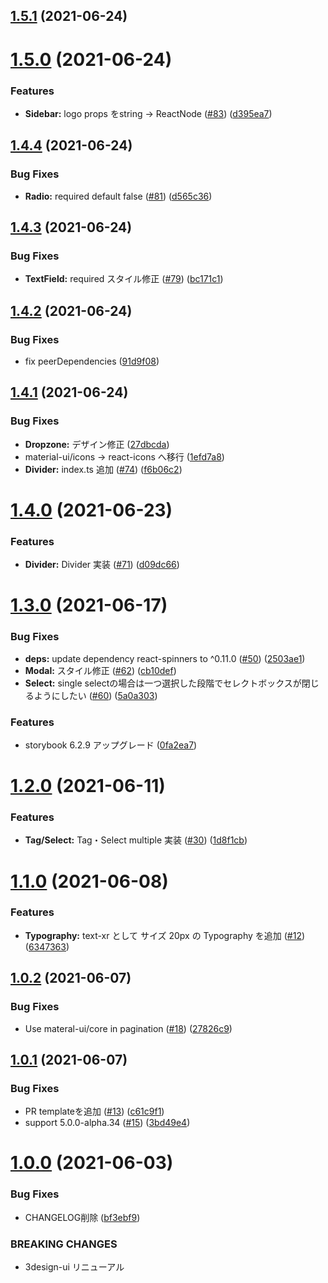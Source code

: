 ## [1.5.1](https://github.com/3-shake/3design-ui/compare/v1.5.0...v1.5.1) (2021-06-24)



# [1.5.0](https://github.com/3-shake/3design-ui/compare/v1.4.4...v1.5.0) (2021-06-24)


### Features

* **Sidebar:** logo props をstring -> ReactNode ([#83](https://github.com/3-shake/3design-ui/issues/83)) ([d395ea7](https://github.com/3-shake/3design-ui/commit/d395ea751bc8e14c6ef73855be82635022631c36))



## [1.4.4](https://github.com/3-shake/3design-ui/compare/v1.4.3...v1.4.4) (2021-06-24)


### Bug Fixes

* **Radio:** required default false ([#81](https://github.com/3-shake/3design-ui/issues/81)) ([d565c36](https://github.com/3-shake/3design-ui/commit/d565c36bc774b7494b8372e63f5884891711e44c))



## [1.4.3](https://github.com/3-shake/3design-ui/compare/v1.4.2...v1.4.3) (2021-06-24)


### Bug Fixes

* **TextField:** required スタイル修正 ([#79](https://github.com/3-shake/3design-ui/issues/79)) ([bc171c1](https://github.com/3-shake/3design-ui/commit/bc171c1fa9924366bd314bc4cc606f1455e20b1a))



## [1.4.2](https://github.com/3-shake/3design-ui/compare/v1.4.0...v1.4.2) (2021-06-24)


### Bug Fixes

* fix peerDependencies ([91d9f08](https://github.com/3-shake/3design-ui/commit/91d9f0842c447541bb1f0ec954c2b79a46f0a43f))



## [1.4.1](https://github.com/3-shake/3design-ui/compare/v1.4.0...v1.4.1) (2021-06-24)


### Bug Fixes

* **Dropzone:** デザイン修正 ([27dbcda](https://github.com/3-shake/3design-ui/commit/27dbcda599e2457c023be96c3af6a3b2fabd7565))
* material-ui/icons -> react-icons へ移行 ([1efd7a8](https://github.com/3-shake/3design-ui/commit/1efd7a8088b93cc6071afc98854158dc8dc1ba09))
* **Divider:** index.ts 追加 ([#74](https://github.com/3-shake/3design-ui/issues/74)) ([f6b06c2](https://github.com/3-shake/3design-ui/commit/f6b06c2fb7ca098b9739415697e9f3d4a260ead6))



# [1.4.0](https://github.com/3-shake/3design-ui/compare/v1.3.0...v1.4.0) (2021-06-23)


### Features

* **Divider:** Divider 実装 ([#71](https://github.com/3-shake/3design-ui/issues/71)) ([d09dc66](https://github.com/3-shake/3design-ui/commit/d09dc665eac17095a9823470214083040eae41c6))



# [1.3.0](https://github.com/3-shake/3design-ui/compare/v1.2.0...v1.3.0) (2021-06-17)


### Bug Fixes

* **deps:** update dependency react-spinners to ^0.11.0 ([#50](https://github.com/3-shake/3design-ui/issues/50)) ([2503ae1](https://github.com/3-shake/3design-ui/commit/2503ae1f7576d4cd715d63e75c31441b82f11d01))
* **Modal:** スタイル修正 ([#62](https://github.com/3-shake/3design-ui/issues/62)) ([cb10def](https://github.com/3-shake/3design-ui/commit/cb10def8c989b72a60f4391e115466f0cd89054a))
* **Select:** single selectの場合は一つ選択した段階でセレクトボックスが閉じるようにしたい ([#60](https://github.com/3-shake/3design-ui/issues/60)) ([5a0a303](https://github.com/3-shake/3design-ui/commit/5a0a303e9a288a0eda823b68b217a59db016f20e))


### Features

* storybook 6.2.9 アップグレード ([0fa2ea7](https://github.com/3-shake/3design-ui/commit/0fa2ea7f81f2be3b89ab23fbfe2ffef0006f1d8b))



# [1.2.0](https://github.com/3-shake/3design-ui/compare/v1.1.0...v1.2.0) (2021-06-11)


### Features

* **Tag/Select:** Tag・Select multiple 実装 ([#30](https://github.com/3-shake/3design-ui/issues/30)) ([1d8f1cb](https://github.com/3-shake/3design-ui/commit/1d8f1cb4af07856c06738569ccb27d539050729e))



# [1.1.0](https://github.com/3-shake/3design-ui/compare/v1.0.2...v1.1.0) (2021-06-08)


### Features

* **Typography:** text-xr として サイズ 20px の Typography を追加 ([#12](https://github.com/3-shake/3design-ui/issues/12)) ([6347363](https://github.com/3-shake/3design-ui/commit/6347363c79865516a9c2341562eec18c3b634638))



## [1.0.2](https://github.com/3-shake/3design-ui/compare/v1.0.1...v1.0.2) (2021-06-07)


### Bug Fixes

* Use materal-ui/core in pagination ([#18](https://github.com/3-shake/3design-ui/issues/18)) ([27826c9](https://github.com/3-shake/3design-ui/commit/27826c9f698a127158e811f78591efc0e7f00dd4))



## [1.0.1](https://github.com/3-shake/3design-ui/compare/v1.0.0...v1.0.1) (2021-06-07)


### Bug Fixes

* PR templateを追加 ([#13](https://github.com/3-shake/3design-ui/issues/13)) ([c61c9f1](https://github.com/3-shake/3design-ui/commit/c61c9f1b313e26b4645eb389ef0df9f226fbcc45))
* support 5.0.0-alpha.34 ([#15](https://github.com/3-shake/3design-ui/issues/15)) ([3bd49e4](https://github.com/3-shake/3design-ui/commit/3bd49e41323cd7c37674012514f674ceeec4dc4a))



# [1.0.0](https://github.com/3-shake/3design-ui/compare/v0.7.0...v1.0.0) (2021-06-03)


### Bug Fixes

* CHANGELOG削除 ([bf3ebf9](https://github.com/3-shake/3design-ui/commit/bf3ebf9dfd56c1b9bca3885777bff3788b2e6cfd))


### BREAKING CHANGES

* 3design-ui リニューアル



